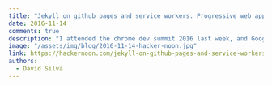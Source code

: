 ```yaml
---
title: "Jekyll on github pages and service workers. Progressive web apps and offline mode for your blog"
date: 2016-11-14
comments: true
description: "I attended the chrome dev summit 2016 last week, and Google has been pushing Progressive web apps pretty hard. They’re basically a new way..."
image: "/assets/img/blog/2016-11-14-hacker-noon.jpg"
link: https://hackernoon.com/jekyll-on-github-pages-and-service-workers-progressive-web-apps-and-offline-mode-for-your-blog-b1cf9e87a6d1
authors:
  - David Silva
---
```

